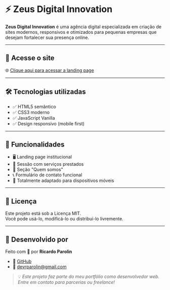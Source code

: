 # ⚡ Zeus Digital Innovation

**Zeus Digital Innovation** é uma agência digital especializada em criação de sites modernos, responsivos e otimizados para pequenas empresas que desejam fortalecer sua presença online.

---

## 🔗 Acesse o site

🌐 [Clique aqui para acessar a landing page](https://ricparolin.github.io/zeusdigital/)  


---

## 🛠️ Tecnologias utilizadas

- ✅ HTML5 semântico
- ✅ CSS3 moderno
- ✅ JavaScript Vanilla
- ✅ Design responsivo (mobile first)

---

## 📌 Funcionalidades

- 🖥️ Landing page institucional
- 🧩 Sessão com serviços prestados
- 📇 Seção "Quem somos"
- 📞 Formulário de contato funcional
- 📱 Totalmente adaptado para dispositivos móveis

---

## 📄 Licença

Este projeto está sob a Licença MIT.  
Você pode usá-lo, modificá-lo ou distribuí-lo livremente.

---

## 🤝 Desenvolvido por

Feito com 💙 por **Ricardo Parolin**

- 🔗 [GitHub](https://github.com/RicParolin)
- 📧 devrparolin@gmail.com 

> 💡 *Este projeto faz parte do meu portfólio como desenvolvedor web. Entre em contato para parcerias ou freelance!*
